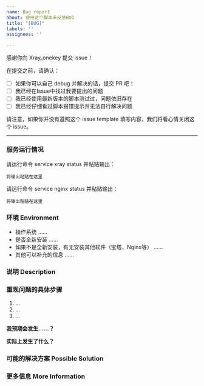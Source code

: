 ```yaml
---
name: Bug report
about: 使用这个脚本来反馈BUG
title: "[BUG]"
labels: ''
assignees: ''

---
```


感谢你向 Xray_onekey 提交 issue！

<!-- 
选项勾选方式为：
[ ] ==> [x]
-->

在提交之前，请确认：

- [ ] 如果你可以自己 debug 并解决的话，提交 PR 吧！
- [ ] 我已经在Issue中找过我要提出的问题
- [ ] 我已经使用最新版本的脚本测试过，问题依旧存在
- [ ] 我已经仔细看过脚本报错提示并无法自行解决问题

请注意，如果你并没有遵照这个 issue template 填写内容，我们将看心情关闭这个 issue。

------------------------------------------------------------------

<!-- 
请附上任何可以帮助我们解决这个问题的信息，如果我们收到的信息不足，我们将对这个 issue 加上 *Needs more information* 标记并在收到更多资讯之前关闭 issue。
Make sure to add **all the information needed to understand the bug** so that someone can help. If the info is missing we'll add the 'Needs more information' label and close the issue until there is enough information.
-->

### 服务运行情况

请运行命令 service xray status 并粘贴输出：

```
将输出粘贴在这里
```
请运行命令 service nginx status 并粘贴输出：
```
将输出粘贴在这里
```



### 环境 Environment

* 操作系统
……
* 是否全新安装
……
* 如果不是全新安装，有无安装其他软件（宝塔，Nginx等）
……
* 其他可以补充的信息
……

### 说明 Description

<!--
请详细、清晰地表达你要提出的论述，例如这个问题如何影响到你？你想实现什么功能？
-->

### 重现问题的具体步骤

1. ...
2. ...
3. ...

**我预期会发生……？**
<!-- **Expected behavior:** [What you expected to happen] -->

**实际上发生了什么？**
<!-- **Actual behavior:** [What actually happened] -->

### 可能的解决方案 Possible Solution
<!-- 此项非必须，但是如果你有想法的话欢迎提出。 -->



### 更多信息 More Information
